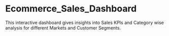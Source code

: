 # Ecommerce_Sales_Dashboard
This interactive dashboard gives insights into Sales KPIs and Category wise analysis for different Markets and Customer Segments.

